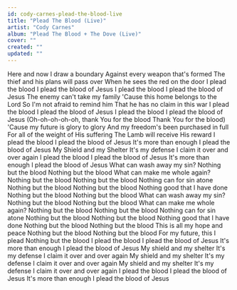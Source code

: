 ```yaml
---
id: cody-carnes-plead-the-blood-live
title: "Plead The Blood (Live)"
artist: "Cody Carnes"
album: "Plead The Blood + The Dove (Live)"
cover: ""
created: ""
updated: ""
---
```


Here and now I draw a boundary
Against every weapon that's formed
The thief and his plans will pass over
When he sees the red on the door
I plead the blood
I plead the blood of Jesus
I plead the blood
I plead the blood of Jesus
The enemy can't take my family
'Cause this home belongs to the Lord
So I'm not afraid to remind him
That he has no claim in this war
I plead the blood
I plead the blood of Jesus
I plead the blood
I plead the blood of Jesus
(Oh-oh-oh-oh-oh, thank You for the blood
Thank You for the blood)
'Cause my future is glory to glory
And my freedom's been purchased in full
For all of the weight of His suffering
The Lamb will receive His reward
I plead the blood
I plead the blood of Jesus
It's more than enough
I plead the blood of Jesus
My Shield and my Shelter
It's my defense
I claim it over and over again
I plead the blood
I plead the blood of Jesus
It's more than enough
I plead the blood of Jesus
What can wash away my sin?
Nothing but the blood
Nothing but the blood
What can make me whole again?
Nothing but the blood
Nothing but the blood
Nothing can for sin atone
Nothing but the blood
Nothing but the blood
Nothing good that I have done
Nothing but the blood
Nothing but the blood
What can wash away my sin?
Nothing but the blood
Nothing but the blood
What can make me whole again?
Nothing but the blood
Nothing but the blood
Nothing can for sin atone
Nothing but the blood
Nothing but the blood
Nothing good that I have done
Nothing but the blood
Nothing but the blood
This is all my hope and peace
Nothing but the blood
Nothing but the blood
For my future, this I plead
Nothing but the blood
I plead the blood
I plead the blood of Jesus
It's more than enough
I plead the blood of Jesus
My shield and my shelter
It's my defense
I claim it over and over again
My shield and my shelter
It's my defense
I claim it over and over again
My shield and my shelter
It's my defense
I claim it over and over again
I plead the blood
I plead the blood of Jesus
It's more than enough
I plead the blood of Jesus